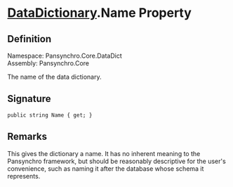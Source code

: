 # [DataDictionary](Pansynchro.Core.DataDict.DataDictionary.html).Name Property

## Definition

Namespace: Pansynchro.Core.DataDict<BR>
Assembly: Pansynchro.Core

The name of the data dictionary.

## Signature
```
public string Name { get; }
```

## Remarks

This gives the dictionary a name.  It has no inherent meaning to the Pansynchro framework, but should be reasonably descriptive for the user's convenience, such as naming it after the database whose schema it represents.
